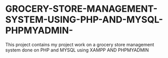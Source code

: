 # GROCERY-STORE-MANAGEMENT-SYSTEM-USING-PHP-AND-MYSQL-PHPMYADMIN-
This project contains my project work on a grocery store management system done on PHP and MYSQL using XAMPP AND PHPMYADMIN
